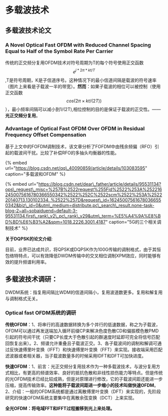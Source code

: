 # 多载波技术

## 多载波技术论文

### A Novel Optical Fast OFDM with Reduced Channel Spacing Equal to Half of the Symbol Rate Per Carrier

传统的正交频分复用OFDM技术对符号周期为T的每个符号使用正交函数$$e^{j*2\pi* kt/T}$$,T是符号周期，K是子信道序号。这种情况下的最小信道间隔是载波的符号速率（图片上来看是子载波一半的带宽）。**然而**：如果子载波的相位可以被控制（使用正交函数$$cos(2\pi×kt/(2T))$$），最小频率间隔可以减小到1/\(2T\),相位控制的目的是保证子载波的正交性。——**光正交频分复用**。

### Advantage of Optical Fast OFDM Over OFDM in Residual Frequency Offset Compensation

基于上文中的FOFDM调制技术，该文章分析了FOFDM中由残余频偏（RFO）引起的载波间干扰。比较了补偿RFO的多抽头均衡器的性能。

{% embed url="https://blog.csdn.net/qq\_40090859/article/details/103083595" caption="多载波和OFDM" %}

{% embed url="https://blog.csdn.net/dear\_father/article/details/95531134?ops\_request\_misc=%257B%2522request%255Fid%2522%253A%2522162450075616780366550342%2522%252C%2522scm%2522%253A%252220140713.130102334..%2522%257D&request\_id=162450075616780366550342&biz\_id=0&utm\_medium=distribute.pc\_search\_result.none-task-blog-2~all~sobaiduend~default-3-95531134.first\_rank\_v2\_pc\_rank\_v29&utm\_term=%E5%A4%9A%E8%BD%BD%E6%B3%A2&spm=1018.2226.3001.4187" caption="5G的三个相关调制技术" %}



**关于DQPSK的论文介绍**:

目前，业界已达成共识，将QPSK或DQPSK作为100G传输的调制格式，由于其恒包络特特点，可以有效降低DWDM传输中的交叉相位调制XPM效应，同时能够有效的提升频谱利用率。

## 多载波技术调研：

DWDM系统：指复用间隔比WDM的信道间隔小，复用波道数更多。复用和解复用与调制格式无关。

### Optical fast OFDM系统的调研

**传统OFDM**：1、将串行的高速数据转换为多个并行的低速数据，称之为子载波，OFDM可以通过再发送端加入循环前缀CP来解决色度色散CD和偏振模色散PMD引起的符号间干扰（只要CP长度大于色散引起的群速度时延即可完全将信号匹配回恢复出来）。2、频谱允许重叠且子载波正交。3、各子载波间的调制和解调可通过反快速傅里叶变换（IFFT）和快速傅里叶变换（FFT）来实现。接收端采用匹配滤波器或者相关器，当子载波数量多的时候采用IDFT和DFT可加快进度。

**快速OFDM**：1、前言：光正交频分复用技术作为一种多载波技术，与波分复用方式相比，有更高的频谱效率、良好的抵抗色散和非线性损伤能力等特点。但是传统的光OFDM技术已经比较成熟，但是对原理进行修改，它的子载波间距还能进一步压缩，提高传输效率。**这种能将子载波间距进一步缩小的技术叫做快速OFDM**。2、介绍：一般的OFDM系统都是通过离散傅里叶变换（DFT）来实现的，先阶段研究的快速OFDM系统主要集中在离散余弦变换（DCT）上来实现。

**全光OFDM：将电域FFT和IFFT过程搬移到光上来处理。**



